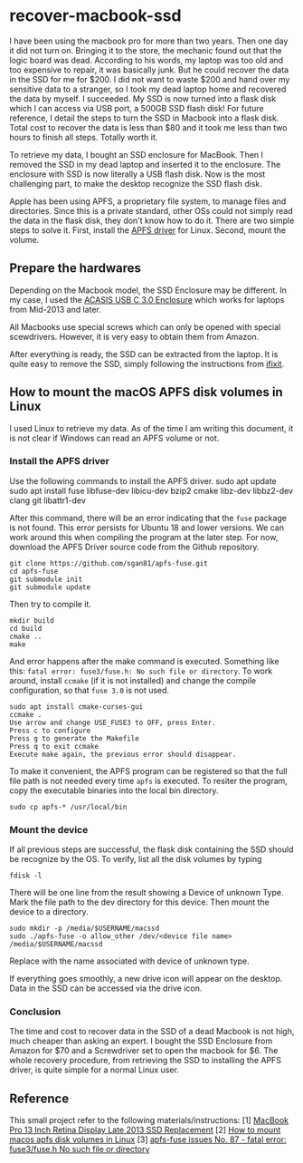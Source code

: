 # recover-macbook-ssd
I have been using the macbook pro for more than two years. Then one day it did not turn on. Bringing it to the store, the mechanic found out that the logic board was dead. According to his words, my laptop was too old and too expensive to repair, it was basically junk. But he could recover the data in the SSD for me for $200. I did not want to waste $200 and hand over my sensitive data to a stranger, so I took my dead laptop home and recovered the data by myself. I succeeded. My SSD is now turned into a flask disk which I can access via USB port, a 500GB SSD flash disk! For future reference, I detail the steps to turn the SSD in Macbook into a flask disk. Total cost to recover the data is less than $80 and it took me less than two hours to finish all steps. Totally worth it.

To retrieve my data, I bought an SSD enclosure for MacBook. Then I removed the SSD in my dead laptop and inserted it to the enclosure. The enclosure with SSD is now literally a USB flash disk. Now is the most challenging part, to make the desktop recognize the SSD flash disk.

Apple has been using APFS, a proprietary file system, to manage files and directories. Since this is a private standard, other OSs could not simply read the data in the flask disk, they don't know how to do it. There are two simple steps to solve it. First, install the [APFS driver](https://github.com/sgan81/apfs-fuse) for Linux. Second, mount the volume.



## Prepare the hardwares
Depending on the Macbook model, the SSD Enclosure may be different. In my case, I used the [ACASIS USB C 3.0 Enclosure](https://www.amazon.com/gp/product/B08B634C7C/) which works for laptops from Mid-2013 and later.

All Macbooks use special screws which can only be opened with special scewdrivers. However, it is very easy to obtain them from Amazon.

After everything is ready, the SSD can be extracted from the laptop. It is quite easy to remove the SSD, simply following the instructions from [ifixit](https://www.ifixit.com/Guide/MacBook+Pro+13-Inch+Retina+Display+Late+2013+SSD+Replacement/26811).

## How to mount the macOS APFS disk volumes in Linux
I used Linux to retrieve my data. As of the time I am writing this document, it is not clear if Windows can read an APFS volume or not.

### Install the APFS driver
Use the following commands to install the APFS driver.
sudo apt update
sudo apt install fuse libfuse-dev libicu-dev bzip2 cmake libz-dev libbz2-dev clang git libattr1-dev

After this command, there will be an error indicating that the `fuse` package is not found. This error persists for Ubuntu 18 and lower versions. We can work around this when compiling the program at the later step. For now, download the APFS Driver source code from the Github repository.
```
git clone https://github.com/sgan81/apfs-fuse.git
cd apfs-fuse
git submodule init
git submodule update
```
Then try to compile it.
```
mkdir build
cd build
cmake ..
make
```
And error happens after the make command is executed. Something like this: `fatal error: fuse3/fuse.h: No such file or directory`. To work around, install `ccmake` (if it is not installed) and change the compile configuration, so that `fuse 3.0` is not used.
```
sudo apt install cmake-curses-gui
ccmake .
Use arrow and change USE_FUSE3 to OFF, press Enter.
Press c to configure
Press g to generate the Makefile
Press q to exit ccmake
Execute make again, the previous error should disappear.
```


To make it convenient, the APFS program can be registered so that the full file path is not needed every time `apfs` is executed. To resiter the program, copy the executable binaries into the local bin directory.
```
sudo cp apfs-* /usr/local/bin
```

### Mount the device
If all previous steps are successful, the flask disk containing the SSD should be recognize by the OS. To verify, list all the disk volumes by typing
```
fdisk -l
```
There will be one line from the result showing a Device of unknown Type. Mark the file path to the dev directory for this device. Then mount the device to a directory.
```
sudo mkdir -p /media/$USERNAME/macssd
sudo ./apfs-fuse -o allow_other /dev/<device file name> /media/$USERNAME/macssd
```
Replace <device file name> with the name associated with device of unknown type.

If everything goes smoothly, a new drive icon will appear on the desktop. Data in the SSD can be accessed via the drive icon.

### Conclusion
The time and cost to recover data in the SSD of a dead Macbook is not high, much cheaper than asking an expert. I bought the SSD Enclosure from Amazon for $70 and a Screwdriver set to open the macbook for $6. The whole recovery procedure, from retrieving the SSD to installing the APFS driver, is quite simple for a normal Linux user.

## Reference
This small project refer to the following materials/instructions:
[1] [MacBook Pro 13 Inch Retina Display Late 2013 SSD Replacement](https://www.ifixit.com/Guide/MacBook+Pro+13-Inch+Retina+Display+Late+2013+SSD+Replacement/26811)
[2] [How to mount macos apfs disk volumes in Linux](https://linuxnewbieguide.org/how-to-mount-macos-apfs-disk-volumes-in-linux/)
[3] [apfs-fuse issues No. 87 - fatal error: fuse3/fuse.h No such file or directory
](https://github.com/sgan81/apfs-fuse/issues/87)
